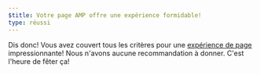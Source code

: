 ```yaml
---
$title: Votre page AMP offre une expérience formidable!
type: réussi
---
```


Dis donc! Vous avez couvert tous les critères pour une [expérience de page](https://developers.google.com/search/docs/guides/page-experience?hl=fr) impressionnante! Nous n'avons aucune recommandation à donner. C'est l'heure de fêter ça!
